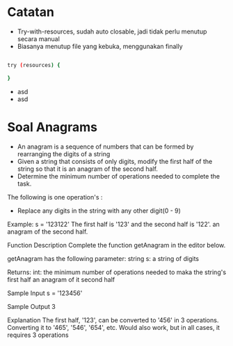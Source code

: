 # Catatan

- Try-with-resources, sudah auto closable, jadi tidak perlu menutup secara manual
- Biasanya menutup file yang kebuka, menggunakan finally
```bash

try (resources) {
  
} 

```
- asd
- asd

# Soal Anagrams

- An anagram is a sequence of numbers that can be formed by rearranging the digits of a string
- Given a string that consists of only digits, modify the first half of the string so that it is an anagram of the second half.
- Determine the minimum number of operations needed to complete the task. 

The following is one operation's :
- Replace any digits in the string with any other digit(0 - 9)

Example:
s = '123122'
The first half is '123' and the second half is '122'. an anagram of the second half.

Function Description
Complete the function getAnagram in the editor below.

getAnagram has the following parameter:
    string s: a string of digits

Returns:
    int: the minimum number of operations needed to maka the string's first half an anagram of it second half

Sample Input
s = '123456'

Sample Output
3

Explanation
The first half, '123', can be converted to '456' in 3 operations.
Converting it to '465', '546', '654', etc. Would also work, but in all cases, it requires 3 operations